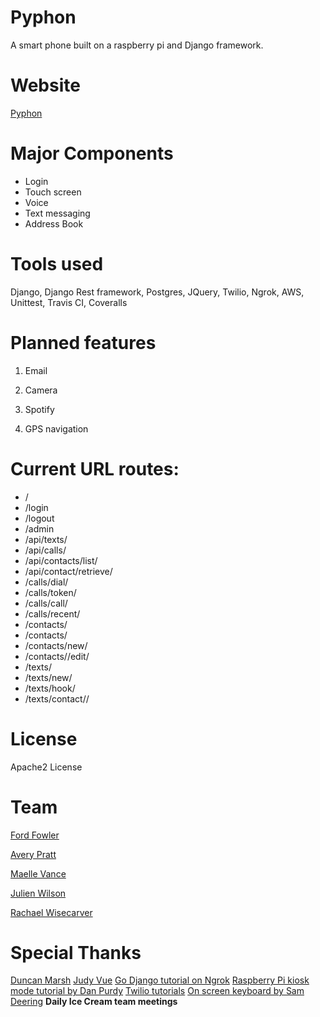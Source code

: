 # Pyphon
A smart phone built on a raspberry pi and Django framework.

# Website
[Pyphon](ec2-52-39-22-59.us-west-2.compute.amazonaws.com)

# Major Components
- Login
- Touch screen
- Voice
- Text messaging
- Address Book


# Tools used
Django, Django Rest framework, Postgres, JQuery, Twilio, Ngrok, AWS, Unittest, Travis CI, Coveralls

# Planned features
1) Email

2) Camera

3) Spotify

4) GPS navigation

# Current URL routes:
- /
- /login
- /logout
- /admin
- /api/texts/
- /api/calls/
- /api/contacts/list/
- /api/contact/retrieve/<number>
- /calls/dial/
- /calls/token/
- /calls/call/
- /calls/recent/
- /contacts/
- /contacts/<pk>
- /contacts/new/
- /contacts/<pk>/edit/
- /texts/
- /texts/new/
- /texts/hook/
- /texts/contact/<pk>/


# License
Apache2 License

# Team
[Ford Fowler](https://github.com/fordf)

[Avery Pratt](https://github.com/averypratt)

[Maelle Vance](https://github.com/ellezv)

[Julien Wilson](https://github.com/julienawilson)

[Rachael Wisecarver](https://github.com/rwisecar)

# Special Thanks
[Duncan Marsh](https://github.com/slugbyte)
[Judy Vue](https://github.com/JudyVue)
[Go Django tutorial on Ngrok](https://godjango.com/55-webhooks-django-and-ngrok/)
[Raspberry Pi kiosk mode tutorial by Dan Purdy](https://www.danpurdy.co.uk/web-development/raspberry-pi-kiosk-screen-tutorial/)
[Twilio tutorials](https://www.twilio.com/docs/tutorials?filter-language=node.js&filter-platform=server)
[On screen keyboard by Sam Deering](https://github.com/sdeering/onscreenkeyboard)
**Daily Ice Cream team meetings**
